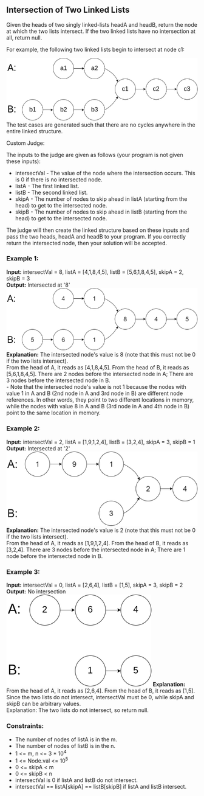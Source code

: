 <h2>Intersection of Two Linked Lists</h2>
<p>Given the heads of two singly linked-lists headA and headB, return the node at which the two lists intersect. If the two linked lists have no intersection at all, return null.</p>
<p>For example, the following two linked lists begin to intersect at node c1:</p>
<img src="image-1.png" alt="Image">
The test cases are generated such that there are no cycles anywhere in the entire linked structure.
<p>Custom Judge:</p>
<p>The inputs to the judge are given as follows (your program is not given these inputs):</p>
<ul>
  <li>intersectVal - The value of the node where the intersection occurs. This is 0 if there is no intersected node.</li>
  <li>listA - The first linked list.</li>
  <li>listB - The second linked list.</li>
  <li>skipA - The number of nodes to skip ahead in listA (starting from the head) to get to the intersected node.</li>
  <li>skipB - The number of nodes to skip ahead in listB (starting from the head) to get to the intersected node.</li>
</ul>
<p>The judge will then create the linked structure based on these inputs and pass the two heads, headA and headB to your program. If you correctly return the intersected node, then your solution will be accepted.</p>

<h3>Example 1:</h3>
<p><strong>Input:</strong> intersectVal = 8, listA = [4,1,8,4,5], listB = [5,6,1,8,4,5], skipA = 2, skipB = 3<br>
<strong>Output:</strong> Intersected at '8'<br>
<img src="image-3.png" alt="Image">
<strong>Explanation:</strong> The intersected node's value is 8 (note that this must not be 0 if the two lists intersect).<br>
From the head of A, it reads as [4,1,8,4,5]. From the head of B, it reads as [5,6,1,8,4,5]. There are 2 nodes before the intersected node in A; There are 3 nodes before the intersected node in B.<br>
- Note that the intersected node's value is not 1 because the nodes with value 1 in A and B (2nd node in A and 3rd node in B) are different node references. In other words, they point to two different locations in memory, while the nodes with value 8 in A and B (3rd node in A and 4th node in B) point to the same location in memory.</p>

<h3>Example 2:</h3>
<p><strong>Input:</strong> intersectVal = 2, listA = [1,9,1,2,4], listB = [3,2,4], skipA = 3, skipB = 1<br>
<strong>Output:</strong> Intersected at '2'<br>
<img src="image-2.png" alt="Image">
<strong>Explanation:</strong> The intersected node's value is 2 (note that this must not be 0 if the two lists intersect).<br>
From the head of A, it reads as [1,9,1,2,4]. From the head of B, it reads as [3,2,4]. There are 3 nodes before the intersected node in A; There are 1 node before the intersected node in B.</p>

<h3>Example 3:</h3>
<p><strong>Input:</strong> intersectVal = 0, listA = [2,6,4], listB = [1,5], skipA = 3, skipB = 2<br>
<strong>Output:</strong> No intersection<br>
<img src="image.png" alt="Image">
<strong>Explanation:</strong> From the head of A, it reads as [2,6,4]. From the head of B, it reads as [1,5]. Since the two lists do not intersect, intersectVal must be 0, while skipA and skipB can be arbitrary values.<br>
Explanation: The two lists do not intersect, so return null.</p>

<h3>Constraints:</h3>
<ul>
  <li>The number of nodes of listA is in the m.</li>
  <li>The number of nodes of listB is in the n.</li>
  <li>1 <= m, n <= 3 * 10<sup>4</sup></li>
  <li>1 <= Node.val <= 10<sup>5</sup></li>
  <li>0 <= skipA < m</li>
  <li>0 <= skipB < n</li>
  <li>intersectVal is 0 if listA and listB do not intersect.</li>
  <li>intersectVal == listA[skipA] == listB[skipB] if listA and listB intersect.</li>
</ul>